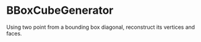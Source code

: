 # BBoxCubeGenerator
Using two point from a bounding box diagonal, reconstruct its vertices and faces.
